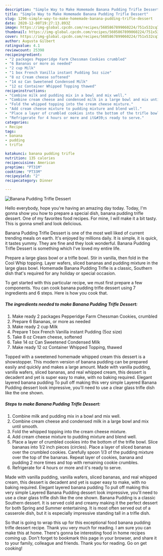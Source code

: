 ```yaml
---
description: "Simple Way to Make Homemade Banana Pudding Trifle Dessert"
title: "Simple Way to Make Homemade Banana Pudding Trifle Dessert"
slug: 1296-simple-way-to-make-homemade-banana-pudding-trifle-dessert
date: 2020-12-08T19:27:13.893Z
image: https://img-global.cpcdn.com/recipes/5605867899060224/751x532cq70/banana-pudding-trifle-dessert-recipe-main-photo.jpg
thumbnail: https://img-global.cpcdn.com/recipes/5605867899060224/751x532cq70/banana-pudding-trifle-dessert-recipe-main-photo.jpg
cover: https://img-global.cpcdn.com/recipes/5605867899060224/751x532cq70/banana-pudding-trifle-dessert-recipe-main-photo.jpg
author: Augusta Gilbert
ratingvalue: 4.1
reviewcount: 25398
recipeingredient:
- "2 packages Pepperidge Farm Chessman Cookies crumbled"
- "6 Bananas or more as needed"
- "2 cup Milk"
- "1 box French Vanilla instant Pudding 5oz size"
- "8 oz Cream cheese softened"
- "14 oz Can Sweetened Condensed Milk"
- "12 oz Container Whipped Topping thawed"
recipeinstructions:
- "Combine milk and pudding mix in a bowl and mix well."
- "Combine cream cheese and condensed milk in a large bowl and mix until smooth."
- "Fold the whipped topping into the cream cheese mixture."
- "Add cream cheese mixture to pudding mixture and blend well."
- "Place a layer of crumbled cookies into the bottom of the trifle bowl. Slice bananas into 1/2 inch pieces (circles). Place a layer of sliced bananas over the crumbled cookies. Carefully spoon 1/3 of the pudding mixture over the top of the bananas. Repeat layer of cookies, banana and pudding 2 more times and top with remaining cookie crumbles."
- "Refrigerate for 4 hours or more and it&#39;s ready to serve."
categories:
- Recipe
tags:
- banana
- pudding
- trifle

katakunci: banana pudding trifle 
nutrition: 135 calories
recipecuisine: American
preptime: "PT31M"
cooktime: "PT33M"
recipeyield: "2"
recipecategory: Dinner

---
```



![Banana Pudding Trifle Dessert](https://img-global.cpcdn.com/recipes/5605867899060224/751x532cq70/banana-pudding-trifle-dessert-recipe-main-photo.jpg)

Hello everybody, hope you're having an amazing day today. Today, I'm gonna show you how to prepare a special dish, banana pudding trifle dessert. One of my favorites food recipes. For mine, I will make it a bit tasty. This is gonna smell and look delicious.

Banana Pudding Trifle Dessert is one of the most well liked of current trending meals on earth. It's enjoyed by millions daily. It is simple, it is quick, it tastes yummy. They are fine and they look wonderful. Banana Pudding Trifle Dessert is something which I've loved my entire life.

Prepare a large glass bowl or a trifle bowl. Stir in vanilla, then fold in the Cool Whip topping. Layer wafers, sliced bananas and pudding mixture in the large glass bowl. Homemade Banana Pudding Trifle is a classic, Southern dish that&#39;s required for any holiday or special occasion.


To get started with this particular recipe, we must first prepare a few components. You can cook banana pudding trifle dessert using 7 ingredients and 6 steps. Here is how you cook that.

<!--inarticleads1-->

##### The ingredients needed to make Banana Pudding Trifle Dessert:

1. Make ready 2 packages Pepperidge Farm Chessman Cookies, crumbled
1. Prepare 6 Bananas, or more as needed
1. Make ready 2 cup Milk
1. Prepare 1 box French Vanilla instant Pudding (5oz size)
1. Take 8 oz Cream cheese, softened
1. Take 14 oz Can Sweetened Condensed Milk
1. Make ready 12 oz Container Whipped Topping, thawed


Topped with a sweetened homemade whipped cream this dessert is a showstopper. This modern version of banana pudding can be prepared easily and quickly and makes a large amount. Made with vanilla pudding, vanilla wafers, sliced bananas, and real whipped cream, this dessert is decadent and yet is super easy to make, with no baking required. Elegant layered banana pudding To pull off making this very simple Layered Banana Pudding dessert look impressive, you&#39;ll need to use a clear glass trifle dish like the one shown. 

<!--inarticleads2-->

##### Steps to make Banana Pudding Trifle Dessert:

1. Combine milk and pudding mix in a bowl and mix well.
1. Combine cream cheese and condensed milk in a large bowl and mix until smooth.
1. Fold the whipped topping into the cream cheese mixture.
1. Add cream cheese mixture to pudding mixture and blend well.
1. Place a layer of crumbled cookies into the bottom of the trifle bowl. Slice bananas into 1/2 inch pieces (circles). Place a layer of sliced bananas over the crumbled cookies. Carefully spoon 1/3 of the pudding mixture over the top of the bananas. Repeat layer of cookies, banana and pudding 2 more times and top with remaining cookie crumbles.
1. Refrigerate for 4 hours or more and it&#39;s ready to serve.


Made with vanilla pudding, vanilla wafers, sliced bananas, and real whipped cream, this dessert is decadent and yet is super easy to make, with no baking required. Elegant layered banana pudding To pull off making this very simple Layered Banana Pudding dessert look impressive, you&#39;ll need to use a clear glass trifle dish like the one shown. Banana Pudding is a classic Southern dessert. It is served cold and creamy making it the perfect dessert for both Spring and Summer entertaining. It is most often served out of a casserole dish, but it is especially impressive standing tall in a trifle dish. 

So that is going to wrap this up for this exceptional food banana pudding trifle dessert recipe. Thank you very much for reading. I am sure you can make this at home. There's gonna be interesting food in home recipes coming up. Don't forget to bookmark this page in your browser, and share it to your family, colleague and friends. Thank you for reading. Go on get cooking!
